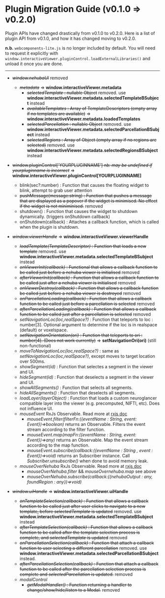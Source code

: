 Plugin Migration Guide (v0.1.0 => v0.2.0)
======
Plugin APIs have changed drastically from v0.1.0 to v0.2.0. Here is a list of plugin API from v0.1.0, and how it has changed moving to v0.2.0.

**n.b.** `webcomponents-lite.js` is no longer included by default. You will need to request it explicitly with `window.interactiveViewer.pluginControl.loadExternalLibraries()` and unload it once you are done.

---

- ~~*window.nehubaUI*~~ removed
  - ~~*metadata*~~ => **window.interactiveViewer.metadata**
    - ~~*selectedTemplate* : nullable Object~~ removed. use **window.interactiveViewer.metadata.selectedTemplateBSubject** instead
    - ~~*availableTemplates* : Array of TemplateDescriptors (empty array if no templates are available)~~ => **window.interactiveViewer.metadata.loadedTemplates**
    - ~~*selectedParcellation* : nullable Object~~ removed. use **window.interactiveViewer.metadata.selectedParcellationBSubject** instead
    - ~~*selectedRegions* : Array of Object (empty array if no regions are selected)~~ removed. use **window.interactiveViewer.metadata.selectedRegionsBSubject** instead

- ~~window.pluginControl['YOURPLUGINNAME'] *nb: may be undefined if yourpluginname is incorrect*~~ => **window.interactiveViewer.pluginControl[YOURPLUGINNAME]**
  - blink(sec?:number) : Function that causes the floating widget to blink, attempt to grab user attention
  - ~~pushMessage(message:string) : Function that pushes a message that are displayed as a popover if the widget is minimised. No effect if the widget is not miniminised.~~ removed
  - shutdown() : Function that causes the widget to shutdown dynamically. (triggers onShutdown callback)
  - onShutdown(callback) : Attaches a callback function, which is called when the plugin is shutdown.
  
- ~~*window.viewerHandle*~~ => **window.interactiveViewer.viewerHandle**
  - ~~*loadTemplate(TemplateDescriptor)* : Function that loads a new template~~ removed. use **window.interactiveViewer.metadata.selectedTemplateBSubject** instead
  - ~~*onViewerInit(callback)* : Functional that allows a callback function to be called just before a nehuba viewer is initialised~~ removed
  - ~~*afterViewerInit(callback)* : Function that allows a callback function to be called just after a nehuba viewer is initialised~~ removed
  - ~~*onViewerDestroy(callback)* : Function that allows a callback function be called just before a nehuba viewer is destroyed~~ removed
  - ~~*onParcellationLoading(callback)* : Function that allows a callback function to be called just before a parcellation is selected~~ removed
  - ~~*afterParcellationLoading(callback)* : Function that allows a callback function to be called just after a parcellation is selected~~ removed
  - *setNavigationLoc(loc,realSpace?)* : Function that teleports to loc : number[3]. Optional argument to determine if the loc is in realspace (default) or voxelspace.
  - ~~*setNavigationOrientation(ori)* : Function that teleports to ori : number[4]. (Does not work currently)~~ => **setNavigationOri(ori)** (still non-functional)
  - *moveToNavigationLoc(loc,realSpace?)* : same as *setNavigationLoc(loc,realSpace?)*, except moves to target location over 500ms.
  - *showSegment(id)* : Function that selectes a segment in the viewer and UI. 
  - *hideSegment(id)* : Function that deselects a segment in the viewer and UI.
  - *showAllSegments()* : Function that selects all segments.
  - *hideAllSegments()* : Function that deselects all segments.
  - *loadLayer(layerObject)* : Function that loads a custom neuroglancer compatible layer into the viewer (e.g. precomputed, NIFTI, etc). Does not influence UI. 
  - *mouseEvent* RxJs Observable. Read more at [rxjs doc](http://reactivex.io/rxjs/)
    - *mouseEvent.filter(filterFn:({eventName : String, event: Event})=>boolean)* returns an Observable. Filters the event stream according to the filter function.
    - *mouseEvent.map(mapFn:({eventName : String, event: Event})=>any)* returns an Observable. Map the event stream according to the map function.
    - *mouseEvent.subscribe(callback:({eventName : String , event : Event})=>void)* returns an Subscriber instance. Call *Subscriber.unsubscribe()* when done to avoid memory leak. 
  - *mouseOverNehuba* RxJs Observable. Read more at [rxjs doc](http://reactivex.io/rxjs)
    - *mouseOverNehuba.filter* && *mouseOvernehuba.map* see above
    - *mouseOverNehuba.subscribe(callback:({nehubaOutput : any, foundRegion : any})=>void)*

- ~~*window.uiHandle*~~ => **window.interactiveViewer.uiHandle**
  - ~~*onTemplateSelection(callback)* : Function that allows a callback function to be called just after user clicks to navigate to a new template, before *selectedTemplate* is updated~~ removed. use **window.interactiveViewer.metadata.selectedTemplateBSubject** instead
  - ~~*afterTemplateSelection(callback)* : Function that allows a callback function to be called after the template selection process is complete, and *selectedTemplate* is updated~~ removed
  - ~~*onParcellationSelection(callback)* : Function that attach a callback function to user selecting a different parcellation~~ removed. use **window.interactiveViewer.metadata.selectedParcellationBSubject** instead.
  - ~~*afterParcellationSelection(callback)* : Function that attach a callback function to be called after the parcellation selection process is complete and *selectedParcellation* is updated.~~ removed
  - *modalControl*
    - ~~*getModalHandler()* : Function returning a handler to change/show/hide/listen to a Modal.~~ removed